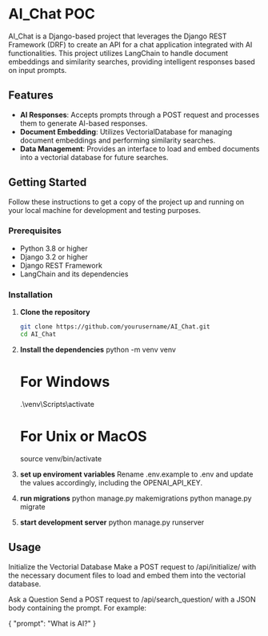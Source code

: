 # AI_Chat POC

AI_Chat is a Django-based project that leverages the Django REST Framework (DRF) to create an API for a chat application integrated with AI functionalities. This project utilizes LangChain to handle document embeddings and similarity searches, providing intelligent responses based on input prompts.

## Features

- **AI Responses**: Accepts prompts through a POST request and processes them to generate AI-based responses.
- **Document Embedding**: Utilizes VectorialDatabase for managing document embeddings and performing similarity searches.
- **Data Management**: Provides an interface to load and embed documents into a vectorial database for future searches.

## Getting Started

Follow these instructions to get a copy of the project up and running on your local machine for development and testing purposes.

### Prerequisites

- Python 3.8 or higher
- Django 3.2 or higher
- Django REST Framework
- LangChain and its dependencies

### Installation

1. **Clone the repository**
   ```bash
   git clone https://github.com/yourusername/AI_Chat.git
   cd AI_Chat

2. **Install the dependencies**
    python -m venv venv
    # For Windows
    .\venv\Scripts\activate
    # For Unix or MacOS
    source venv/bin/activate

3. **set up enviroment variables**
   Rename .env.example to .env and update the values accordingly, including the OPENAI_API_KEY.

4. **run migrations**
python manage.py makemigrations
python manage.py migrate

5. **start development server**
python manage.py runserver

## Usage

Initialize the Vectorial Database
Make a POST request to /api/initialize/ with the necessary document files to load and embed them into the vectorial database.

Ask a Question
Send a POST request to /api/search_question/ with a JSON body containing the prompt. For example:

{
  "prompt": "What is AI?"
}
